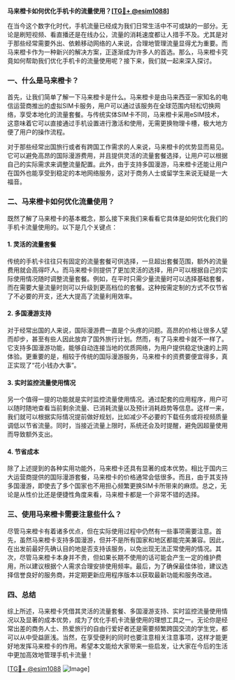 **马来橙卡如何优化手机卡的流量使用？[[TG💪+ @esim1088](https://t.me/s/esim1088)]**

在当今这个数字化时代，手机流量已经成为我们日常生活中不可或缺的一部分。无论是刷短视频、看直播还是在线办公，流量的消耗速度都让人措手不及。尤其是对于那些经常需要外出、依赖移动网络的人来说，合理地管理流量显得尤为重要。而马来橙卡作为一种新兴的解决方案，正逐渐成为许多人的首选。那么，马来橙卡究竟如何帮助我们优化手机卡的流量使用呢？接下来，我们就一起来深入探讨。

### 一、什么是马来橙卡？

首先，让我们简单了解一下马来橙卡是什么。马来橙卡是由马来西亚一家知名的电信运营商推出的虚拟SIM卡服务，用户可以通过该服务在全球范围内轻松切换网络，享受本地化的流量套餐。与传统实体SIM卡不同，马来橙卡采用eSIM技术，这意味着它可以直接通过手机设置进行激活和使用，无需更换物理卡槽，极大地方便了用户的操作流程。

对于那些经常出国旅行或者有跨国工作需求的人来说，马来橙卡的优势显而易见。它可以避免高昂的国际漫游费用，并且提供灵活的流量套餐选择，让用户可以根据自己的实际需求来调整流量配置。此外，由于支持多国漫游，马来橙卡还能让用户在国外也能享受到稳定的本地网络服务，这对于商务人士或留学生来说无疑是一大福音。

### 二、马来橙卡如何优化流量使用？

既然了解了马来橙卡的基本概念，那么接下来我们来看看它具体是如何优化我们的手机卡流量使用的。以下是几个关键点：

#### 1. 灵活的流量套餐

传统的手机卡往往只有固定的流量套餐可供选择，一旦超出套餐范围，额外的流量费用就会高得吓人。而马来橙卡则提供了更加灵活的选择，用户可以根据自己的实际使用情况随时调整流量套餐。例如，在平时只需少量流量时可以选择基础套餐，而在需要大量流量时则可以升级到更高档位的套餐。这种按需定制的方式不仅节省了不必要的开支，还大大提高了流量利用效率。

#### 2. 多国漫游支持

对于经常出国的人来说，国际漫游费一直是个头疼的问题。高昂的价格让很多人望而却步，甚至有些人因此放弃了国外旅行计划。然而，有了马来橙卡就不一样了。它支持多国漫游功能，能够自动连接当地的优质网络，为用户提供稳定快速的上网体验。更重要的是，相较于传统的国际漫游服务，马来橙卡的资费要便宜得多，真正实现了“花小钱办大事”。

#### 3. 实时监控流量使用情况

另一个值得一提的功能就是实时监控流量使用情况。通过配套的应用程序，用户可以随时随地查看当前剩余流量、已消耗流量以及预计消耗趋势等信息。这样一来，我们就可以根据实际情况提前做好规划，比如减少不必要的下载任务或将视频质量调低以节省流量。同时，当接近流量上限时，系统还会及时提醒，避免因超量使用而导致额外支出。

#### 4. 节省成本

除了上述提到的各种实用功能外，马来橙卡还具有显著的成本优势。相比于国内三大运营商提供的国际漫游套餐，马来橙卡的价格通常会低很多。而且，由于其支持多国漫游，即使去了多个国家也不用担心频繁更换SIM卡所带来的麻烦。总之，无论是从性价比还是便捷性角度来看，马来橙卡都是一个非常不错的选择。

### 三、使用马来橙卡需要注意些什么？

尽管马来橙卡有着诸多优点，但在实际使用过程中仍然有一些事项需要注意。首先，虽然马来橙卡支持多国漫游，但并不是所有国家和地区都能完美兼容。因此，在出发前最好先确认目的地是否支持该服务，以免出现无法正常使用的情况。其次，尽管马来橙卡本身并不贵，但如果长期不使用的话可能会产生一定的维护费用，所以建议根据个人需求合理安排使用频率。最后，为了确保最佳体验，建议选择信誉良好的服务商，并定期更新应用程序版本以获取最新功能和服务改进。

### 四、总结

综上所述，马来橙卡凭借其灵活的流量套餐、多国漫游支持、实时监控流量使用情况以及显著的成本优势，成为了优化手机卡流量使用的理想工具之一。无论你是经常出差的商务人士、热爱旅行的自由行爱好者还是需要频繁跨国交流的学生党，都可以从中受益匪浅。当然，在享受便利的同时也要注意相关注意事项，这样才能更好地发挥马来橙卡的作用。希望本文能给大家带来一些启发，让大家在今后的生活中更加高效地管理手机卡流量！

[[TG💪+ @esim1088](https://t.me/s/esim1088) ![Image](https://i.postimg.cc/4NQfJmqS/Snipaste-2025-05-13-00-14-12.png)]